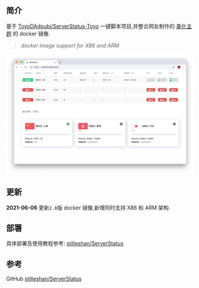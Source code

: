 ## 简介
基于 [ToyoDAdoubi/ServerStatus-Toyo](https://github.com/ToyoDAdoubi/ServerStatus-Toyo) 一键脚本项目,并整合网友制作的 [美化主题](https://www.hostloc.com/thread-494384-1-1.html) 的 docker 镜像.
> *docker image support for X86 and ARM*

![screenshot](./screenshot.jpg)

## 更新
**2021-06-06** 更新`2.0`版 docker 镜像,新增同时支持 X86 和 ARM 架构.

## 部署
具体部署及使用教程参考: [stilleshan/ServerStatus](https://github.com/stilleshan/ServerStatus)

## 参考
GitHub [stilleshan/ServerStatus](https://github.com/stilleshan/ServerStatus)

